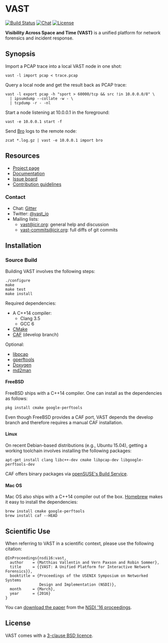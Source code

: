 # VAST

[![Build Status][jenkins-badge]][jenkins-url]
[![Chat][chat-badge]][chat-url]
[![License][license-badge]][license-url]

**Visibility Across Space and Time (VAST)** is a unified platform for network
forensics and incident response.

## Synopsis

Import a PCAP trace into a local VAST node in one shot:

    vast -l import pcap < trace.pcap

Query a local node and get the result back as PCAP trace:

    vast -l export pcap -h "sport > 60000/tcp && src !in 10.0.0.0/8" \
      | ipsumdump --collate -w - \
      | tcpdump -r - -nl

Start a node listening at 10.0.0.1 in the foreground:

    vast -e 10.0.0.1 start -f

Send [Bro](http://www.bro.org) logs to the remote node:

    zcat *.log.gz | vast -e 10.0.0.1 import bro

## Resources

- [Project page](http://vast.io)
- [Documentation](http://docs.vast.io)
- [Issue board](http://vast.fail)
- [Contribution guidelines](CONTRIBUTING.md)

### Contact

- Chat: [Gitter][chat-url]
- Twitter: [@vast_io](https://twitter.com/vast_io)
- Mailing lists:
    - [vast@icir.org][mailing-list]: general help and discussion
    - [vast-commits@icir.org][mailing-list-commits]: full diffs of git commits

## Installation

### Source Build

Building VAST involves the following steps:

    ./configure
    make
    make test
    make install

Required dependencies:

- A C++14 compiler:
  - Clang 3.5
  - GCC 6
- [CMake](http://www.cmake.org)
- [CAF](https://github.com/actor-framework/actor-framework) (develop branch)

Optional:

- [libpcap](http://www.tcpdump.org)
- [gperftools](http://code.google.com/p/google-perftools)
- [Doxygen](http://www.doxygen.org)
- [md2man](https://github.com/sunaku/md2man)

#### FreeBSD

FreeBSD ships with a C++14 compiler.
One can install as the dependencies as follows:

    pkg install cmake google-perftools

Even though FreeBSD provides a CAF port, VAST depends the develop branch and
therefore requires a manual CAF installation.

#### Linux

On recent Debian-based distributions (e.g., Ubuntu 15.04), getting a working
toolchain involves installing the following packages:

    apt-get install clang libc++-dev cmake libpcap-dev libgoogle-perftools-dev

CAF offers binary packages via [openSUSE's Build Service][caf-obs].

#### Mac OS

Mac OS also ships with a C++14 compiler out of the box.
[Homebrew](http://brew.sh) makes it easy to install the dependencies:

    brew install cmake google-perftools
    brew install caf --HEAD

## Scientific Use

When referring to VAST in a scientific context, please use the following
citation:

    @InProceedings{nsdi16:vast,
      author    = {Matthias Vallentin and Vern Paxson and Robin Sommer},
      title     = {{VAST: A Unified Platform for Interactive Network Forensics}},
      booktitle = {Proceedings of the USENIX Symposium on Networked Systems
                   Design and Implementation (NSDI)},
      month     = {March},
      year      = {2016}
    }

You can [download the paper][vast-paper] from the [NSDI '16
proceedings][nsdi-proceedings].

## License

VAST comes with a [3-clause BSD licence][license-url].

[mailing-list]: http://mailman.icsi.berkeley.edu/mailman/listinfo/vast
[mailing-list-commits]: http://mailman.icsi.berkeley.edu/mailman/listinfo/vast-commits
[chat-badge]: https://img.shields.io/badge/gitter-chat-brightgreen.svg
[chat-url]: https://gitter.im/vast-io/vast
[jenkins-url]: https://jenkins.inet.haw-hamburg.de/view/VAST%20Build%20Status/
[jenkins-badge]: https://jenkins.inet.haw-hamburg.de/buildStatus/icon?job=VAST/master%20branch
[license-badge]: https://img.shields.io/badge/license-BSD-blue.svg
[license-url]: https://raw.github.com/vast-io/vast/master/COPYING

[caf-obs]: https://build.opensuse.org/package/show/devel:libraries:caf/caf
[vast-paper]: https://www.usenix.org/system/files/conference/nsdi16/nsdi16-paper-vallentin.pdf
[nsdi-proceedings]: https://www.usenix.org/conference/nsdi16/technical-sessions
